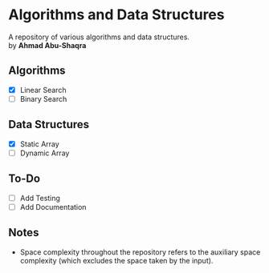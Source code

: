 # Algorithms and Data Structures
A repository of various algorithms and data structures.\
by **Ahmad Abu-Shaqra**

## Algorithms
- [x] Linear Search
- [ ] Binary Search

## Data Structures
- [x] Static Array
- [ ] Dynamic Array

## To-Do
- [ ] Add Testing
- [ ] Add Documentation

## Notes
- Space complexity throughout the repository refers to the auxiliary space complexity (which excludes the space taken by the input).
